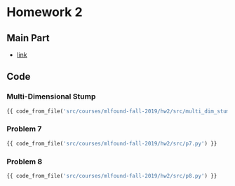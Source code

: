 # Homework 2

## Main Part

+ [link](https://github.com/kaienlin/CS-note/blob/master/src/courses/mlfound-fall-2019/hw2/main.pdf)

## Code

### Multi-Dimensional Stump

```python
{{ code_from_file('src/courses/mlfound-fall-2019/hw2/src/multi_dim_stump.py') }}
```

### Problem 7

```python
{{ code_from_file('src/courses/mlfound-fall-2019/hw2/src/p7.py') }}
```

### Problem 8

```python
{{ code_from_file('src/courses/mlfound-fall-2019/hw2/src/p8.py') }}
```